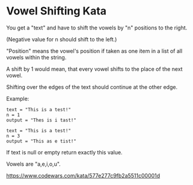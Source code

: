 Vowel Shifting Kata
==========

You get a "text" and have to shift the vowels by "n" positions to the right.

(Negative value for n should shift to the left.)

"Position" means the vowel's position if taken as one item in a list of all vowels within the string.

A shift by 1 would mean, that every vowel shifts to the place of the next vowel.

Shifting over the edges of the text should continue at the other edge.

Example:

```
text = "This is a test!"
n = 1
output = "Thes is i tast!"

text = "This is a test!"
n = 3
output = "This as e tist!"
```

If text is null or empty return exactly this value.

Vowels are "a,e,i,o,u". 

https://www.codewars.com/kata/577e277c9fb2a5511c00001d
